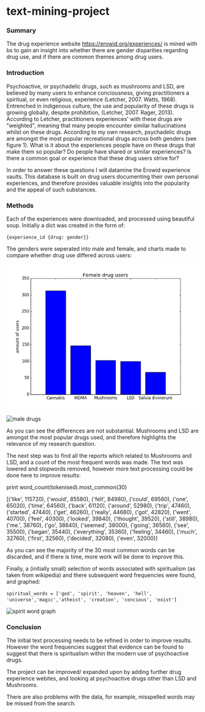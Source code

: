 # text-mining-project

### Summary

The drug experience website https://erowid.org/experiences/ is mined with bs to gain an insight into whether there are gender disparities regarding drug use, and if there are common themes among drug users. 

### Introduction

Psychoactive, or psychadelic drugs, such as mushrooms and LSD, are believed by many users to enhance conciousness, giving practitioners a spiritual, or even religious, experience (Letcher, 2007. Watts, 1968). Entrenched in indigenous culture, the use and popularity of these drugs is growing globally, despite prohibition, (Letcher, 2007. Rager, 2013). According to Letcher, practitioners experiences' with these drugs are "weighted", meaning that many people encounter similar hallucinations whilst on these drugs.  According to my own research, psychadelic drugs are amongst the most popular recreational drugs across both genders (see figure 1). What is it about the experiences people have on these drugs that make them so popular? Do people have shared or similar experiences? Is there a common goal or experience that these drug users strive for?

In order to answer these questions I will datamine the Erowid experience vaults. This database is built on drug users documenting their own personal experiences, and therefore provides valuable insights into the popularity and the appeal of such substances. 

### Methods

Each of the experiences were downloaded, and processed using beautiful soup. Initially a dict was created in the form of:

```
{experience_id {drug: gender}}
```

The genders were seperated into male and female, and charts made to compare whether drug use differed across users:

![female_drugs](https://github.com/IzzySmith/text-mining-project/blob/master/female_top5.png "Female drugs")

![male drugs]()

As you can see the differences are not substantial. Mushrooms and LSD are amongst the most popular drugs used, and therefore highlights the relevance of my research question. 

The next step was to find all the reports which related to Mushrooms and LSD, and a count of the most frequent words was made. The text was lowered and stopwords removed, however more text processing could be done here to improve results:

print word_count(tokenised).most_common(30)

[('like', 115720), ('would', 85580), ('felt', 84980), ('could', 69560), ('one', 65020), ('time', 64560), ('back', 61120), ('around', 52980), ('trip', 47460), ('started', 47440), ('get', 46260), ('really', 44680), ('got', 42820), ('went', 40700), ('feel', 40300), ('looked', 39840), ('thought', 39520), ('still', 38980), ('me.', 38760), ('go', 38640), ('seemed', 38000), ('going', 36560), ('see', 35500), ('began', 35440), ('everything', 35360), ('feeling', 34460), ('much', 32760), ('first', 32560), ('decided', 32080), ('even', 32000)]

As you can see the majority of the 30 most common words can be discarded, and if there is time, more work will be done to improve this. 

Finally, a (initially small) selection of words associated with spiritualism (as taken from wikipedia) and there subsequent word frequencies were found, and graphed:

```
spiritual_words = ['god', 'spirit', 'heaven', 'hell', 'universe','magic','atheist', 'creation', 'concious', 'exist']
```

![spirit word graph]()

### Conclusion
The initial text processing needs to be refined in order to improve results. However the word frequencies suggest that evidence can be found to suggest that there is spiritualism within the modern use of psychoactive drugs.

The project can be improved/ expanded upon by adding further drug experience webites, and looking at psychoactive drugs other than LSD and Mushrooms. 

There are also problems with the data, for example, misspelled words may be missed from the search. 
